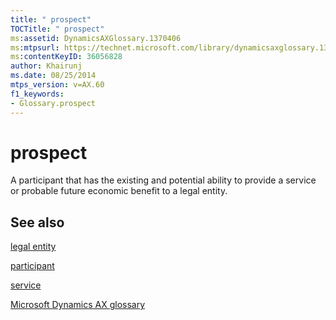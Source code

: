 ```yaml
---
title: " prospect"
TOCTitle: " prospect"
ms:assetid: DynamicsAXGlossary.1370406
ms:mtpsurl: https://technet.microsoft.com/library/dynamicsaxglossary.1370406(v=AX.60)
ms:contentKeyID: 36056828
author: Khairunj
ms.date: 08/25/2014
mtps_version: v=AX.60
f1_keywords:
- Glossary.prospect
---
```


# prospect

A participant that has the existing and potential ability to provide a service or probable future economic benefit to a legal entity.

## See also

[legal entity](legal-entity.md)

[participant](participant.md)

[service](service.md)

[Microsoft Dynamics AX glossary](glossary/microsoft-dynamics-ax-glossary.md)

  


